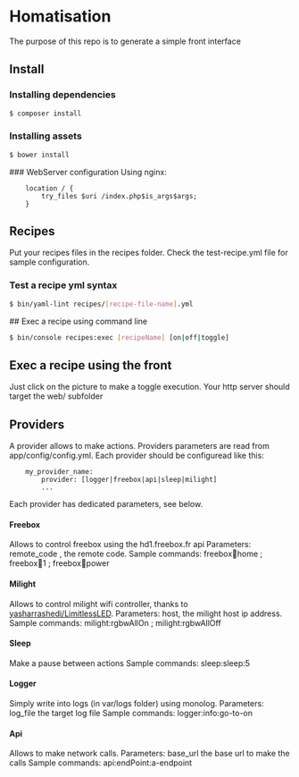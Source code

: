 # Homatisation

The purpose of this repo is to generate a simple front interface

## Install
### Installing dependencies
```bash
$ composer install
```
### Installing assets
```bash
$ bower install
```
### WebServer configuration
Using nginx:
```
    location / {
        try_files $uri /index.php$is_args$args;
    }
```

## Recipes
Put your recipes files in the recipes folder.
Check the test-recipe.yml file for sample configuration.
### Test a recipe yml syntax
```bash
$ bin/yaml-lint recipes/[recipe-file-name].yml
```

## Exec a recipe using command line
```bash
$ bin/console recipes:exec [recipeName] [on|off|toggle]
```

## Exec a recipe using the front
Just click on the picture to make a toggle execution.
Your http server should target the web/ subfolder

## Providers
A provider allows to make actions. Providers parameters are read from app/config/config.yml.
Each provider should be configuread like this:
```
    my_provider_name:
        provider: [logger|freebox|api|sleep|milight]
        ...
```
Each provider has dedicated parameters, see below.

#### Freebox
Allows to control freebox using the hd1.freebox.fr api
Parameters: remote_code , the remote code.
Sample commands: freebox:key:home ; freebox:key:1 ; freebox:key:power
#### Milight
Allows to control milight wifi controller, thanks to [yasharrashedi/LimitlessLED](https://github.com/yasharrashedi/LimitlessLED).
Parameters: host, the milight host ip address.
Sample commands: milight:rgbwAllOn ; milight:rgbwAllOff
#### Sleep
Make a pause between actions
Sample commands: sleep:sleep:5
#### Logger
Simply write into logs (in var/logs folder) using monolog.
Parameters: log_file the target log file
Sample commands: logger:info:go-to-on
#### Api
Allows to make network calls.
Parameters: base_url the base url to make the calls
Sample commands: api:endPoint:a-endpoint
